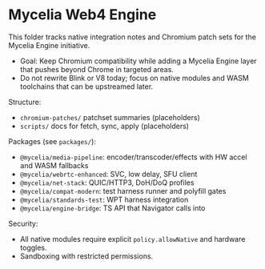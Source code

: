 # Mycelia Web4 Engine

This folder tracks native integration notes and Chromium patch sets for the Mycelia Engine initiative.

- Goal: Keep Chromium compatibility while adding a Mycelia Engine layer that pushes beyond Chrome in targeted areas.
- Do not rewrite Blink or V8 today; focus on native modules and WASM toolchains that can be upstreamed later.

Structure:
- `chromium-patches/` patchset summaries (placeholders)
- `scripts/` docs for fetch, sync, apply (placeholders)

Packages (see `packages/`):
- `@mycelia/media-pipeline`: encoder/transcoder/effects with HW accel and WASM fallbacks
- `@mycelia/webrtc-enhanced`: SVC, low delay, SFU client
- `@mycelia/net-stack`: QUIC/HTTP3, DoH/DoQ profiles
- `@mycelia/compat-modern`: test harness runner and polyfill gates
- `@mycelia/standards-test`: WPT harness integration
- `@mycelia/engine-bridge`: TS API that Navigator calls into

Security:
- All native modules require explicit `policy.allowNative` and hardware toggles.
- Sandboxing with restricted permissions.
